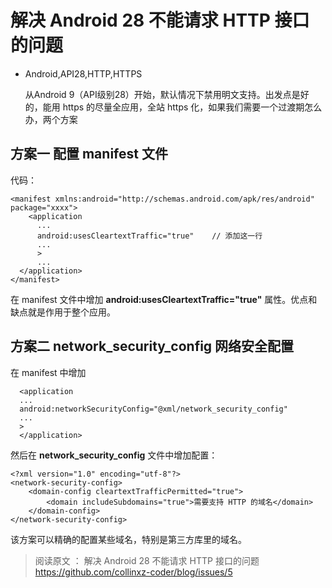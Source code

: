 # 解决 Android 28 不能请求 HTTP 接口的问题
- Android,API28,HTTP,HTTPS
  
  从Android 9（API级别28）开始，默认情况下禁用明文支持。出发点是好的，能用 https 的尽量全应用，全站 https 化，如果我们需要一个过渡期怎么办，两个方案
  
## 方案一 配置 manifest 文件

代码：

    <manifest xmlns:android="http://schemas.android.com/apk/res/android" package="xxxx">
        <application
          ...
          android:usesCleartextTraffic="true"    // 添加这一行
          ...
          >
          ...
      </application>
    </manifest>

  
在 manifest 文件中增加 **android:usesCleartextTraffic="true"** 属性。优点和缺点就是作用于整个应用。
  
  
## 方案二 network_security_config 网络安全配置
  
在 manifest 中增加
  
      <application
      ...
      android:networkSecurityConfig="@xml/network_security_config"
      ...
      >
      </application>
      
然后在 **network_security_config** 文件中增加配置：
 
    <?xml version="1.0" encoding="utf-8"?>
    <network-security-config>
        <domain-config cleartextTrafficPermitted="true">
            <domain includeSubdomains="true">需要支持 HTTP 的域名</domain>
        </domain-config>
    </network-security-config>
    
该方案可以精确的配置某些域名，特别是第三方库里的域名。
  
> 阅读原文 ： 解决 Android 28 不能请求 HTTP 接口的问题
> https://github.com/collinxz-coder/blog/issues/5
